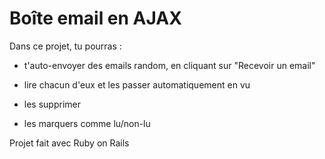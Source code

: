 # Boîte email en AJAX

Dans ce projet, tu pourras :

- t'auto-envoyer des emails random, en cliquant sur "Recevoir un email"

- lire chacun d'eux et les passer automatiquement en vu

- les supprimer

- les marquers comme lu/non-lu


Projet fait avec Ruby on Rails